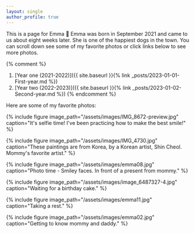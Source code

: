 ```yaml
---
layout: single
author_profile: true
---
```


This is a page for Emma :feet:  Emma was born in September 2021 and came to us about eight weeks later. 
She is one of the happiest dogs in the town. You can scroll down see some of my favorite photos or click links below to see more photos.

{% comment %} 
1. [Year one (2021-2022)]({{ site.baseurl }}{% link _posts/2023-01-01-First-year.md %})
2. [Year two (2022-2023)]({{ site.baseurl }}{% link _posts/2023-01-02-Second-year.md %})
{% endcomment %} 

Here are some of my favorite photos:

{% include figure image_path="/assets/images/IMG_8672-preview.jpg" caption="It's selfie time! I've been practicing how to make the best smile!" %}
<!-- ,  -->

{% include figure image_path="/assets/images/IMG_4730.jpg" caption="These paintings are from Korea, by a Korean artist, Shin Cheol. Mommy's favorite artist." %}
<!-- 2022/12/23,  -->

{% include figure image_path="/assets/images/emma08.jpg" caption="Photo time - Smiley faces. In front of a present from mommy." %}
<!-- 2022/10/26,  -->

{% include figure image_path="/assets/images/image_6487327-4.jpg" caption="Waiting for a birthday cake." %}
<!-- 2022/9/30, -->

{% include figure image_path="/assets/images/emma11.jpg" caption="Taking a rest." %}
<!-- 2022/4/28,  -->

{% include figure image_path="/assets/images/emma02.jpg" caption="Getting to know mommy and daddy." %}
<!-- 2021/11/14,  -->

